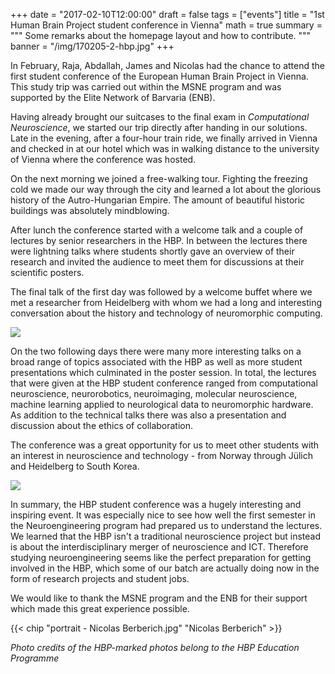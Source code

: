 +++
date = "2017-02-10T12:00:00"
draft = false
tags = ["events"]
title = "1st Human Brain Project student conference in Vienna" 
math = true
summary = """
Some remarks about the homepage layout and how to contribute.
"""
banner = "/img/170205-2-hbp.jpg"
+++


In February, Raja, Abdallah, James and Nicolas had the chance to attend the first student conference of the European Human Brain Project in Vienna. This study trip was carried out within the MSNE program and was supported by the Elite Network of Barvaria (ENB). 

Having already brought our suitcases to the final exam in *Computational Neuroscience*, we started our trip directly after handing in our solutions. Late in the evening, after a four-hour train ride, we finally arrived in Vienna and checked in at our hotel which was in walking distance to the university of Vienna where the conference was hosted. 

On the next morning we joined a free-walking tour. Fighting the freezing cold we made our way through the city and learned a lot about the glorious history of the Autro-Hungarian Empire. 
The amount of beautiful historic buildings was absolutely mindblowing. 


After lunch the conference started with a welcome talk and a couple of lectures by senior researchers in the HBP. In between the lectures there were lightning talks where students shortly gave an overview of their research and invited the audience to meet them for discussions at their scientific posters. 

The final talk of the first day was followed by a welcome buffet where we met a researcher from Heidelberg with whom we had a long and interesting conversation about the history and technology of neuromorphic computing.

![](/img/170205-1-hbp.jpg)

On the two following days there were many more interesting talks on a broad range of topics associated with the HBP as well as more student presentations which culminated in the poster session. In total, the lectures that were given at the HBP student conference ranged from computational neuroscience, neurorobotics, neuroimaging, molecular neuroscience, machine learning applied to neurological data to neuromorphic hardware. 
As addition to the technical talks there was also a presentation and discussion about the ethics of collaboration. 

The conference was a great opportunity for us to meet other students with an interest in neuroscience and technology - from Norway through Jülich and Heidelberg to South Korea. 

![](/img/170205-3-hbp.jpg)

In summary, the HBP student conference was a hugely interesting and inspiring event. 
It was especially nice to see how well the first semester in the Neuroengineering program had prepared us to understand the lectures. We learned that the HBP isn't a traditional neuroscience project but instead is about the interdisciplinary merger of neuroscience and ICT. Therefore studying neuroengineering seems like the perfect preparation for getting involved in the HBP, which some of our batch are actually doing now in the form of research projects and student jobs. 


We would like to thank the MSNE program and the ENB for their support which made this great experience possible. 


{{< chip "portrait - Nicolas Berberich.jpg" "Nicolas Berberich" >}}

*Photo credits of the HBP-marked photos belong to the HBP Education Programme*

